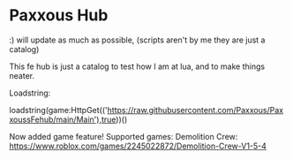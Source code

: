 # Paxxous Hub
:) will update as much as possible, (scripts aren't by me they are just a catalog)

This fe hub is just a catalog to test how I am at lua, and to make things neater.

Loadstring: 

loadstring(game:HttpGet(('https://raw.githubusercontent.com/Paxxous/PaxxoussFehub/main/Main'),true))()

Now added game feature!
Supported games:
Demolition Crew: https://www.roblox.com/games/2245022872/Demolition-Crew-V1-5-4
